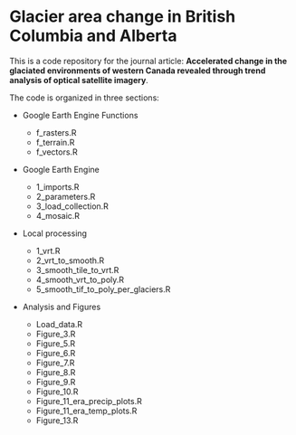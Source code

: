 # Glacier area change in British Columbia and Alberta

This is a code repository for the journal article: **Accelerated change in the glaciated environments of western Canada revealed through trend analysis of optical satellite imagery**. 

The code is organized in three sections: 

-   Google Earth Engine Functions
    -   f_rasters.R
    -   f_terrain.R
    -   f_vectors.R

-   Google Earth Engine
    -   1_imports.R
    -   2_parameters.R
    -   3_load_collection.R
    -   4_mosaic.R

-   Local processing
    -   1_vrt.R
    -   2_vrt_to_smooth.R
    -   3_smooth_tile_to_vrt.R
    -   4_smooth_vrt_to_poly.R
    -   5_smooth_tif_to_poly_per_glaciers.R

-   Analysis and Figures
    -   Load_data.R
    -   Figure_3.R
    -   Figure_5.R
    -   Figure_6.R
    -   Figure_7.R
    -   Figure_8.R
    -   Figure_9.R
    -   Figure_10.R
    -   Figure_11_era_precip_plots.R
    -   Figure_11_era_temp_plots.R
    -   Figure_13.R
